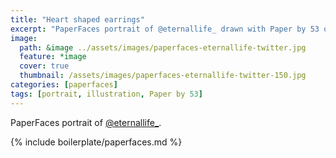 ```yaml
---
title: "Heart shaped earrings"
excerpt: "PaperFaces portrait of @eternallife_ drawn with Paper by 53 on an iPad."
image: 
  path: &image ../assets/images/paperfaces-eternallife-twitter.jpg 
  feature: *image
  cover: true
  thumbnail: /assets/images/paperfaces-eternallife-twitter-150.jpg
categories: [paperfaces]
tags: [portrait, illustration, Paper by 53]
---
```


PaperFaces portrait of [@eternallife_](https://twitter.com/eternallife_).

{% include boilerplate/paperfaces.md %}
